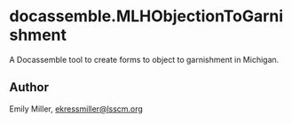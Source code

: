 # docassemble.MLHObjectionToGarnishment

A Docassemble tool to create forms to object to garnishment in Michigan.

## Author

Emily Miller, ekressmiller@lsscm.org

